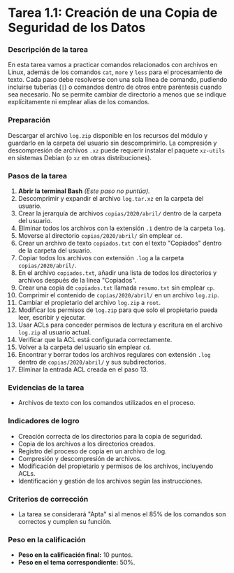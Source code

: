 # **Tarea 1.1: Creación de una Copia de Seguridad de los Datos**

### **Descripción de la tarea**

En esta tarea vamos a practicar comandos relacionados con archivos en Linux, además de los comandos `cat`, `more` y `less` para el procesamiento de texto. Cada paso debe resolverse con una sola línea de comando, pudiendo incluirse tuberías (`|`) o comandos dentro de otros entre paréntesis cuando sea necesario. No se permite cambiar de directorio a menos que se indique explícitamente ni emplear alias de los comandos.

### **Preparación**

Descargar el archivo `log.zip` disponible en los recursos del módulo y guardarlo en la carpeta del usuario sin descomprimirlo. La compresión y descompresión de archivos `.xz` puede requerir instalar el paquete `xz-utils` en sistemas Debian (o `xz` en otras distribuciones).

### **Pasos de la tarea**

1. **Abrir la terminal Bash** *(Este paso no puntúa).*
2. Descomprimir y expandir el archivo `log.tar.xz` en la carpeta del usuario.
3. Crear la jerarquía de archivos `copias/2020/abril/` dentro de la carpeta del usuario.
4. Eliminar todos los archivos con la extensión `.1` dentro de la carpeta `log`.
5. Moverse al directorio `copias/2020/abril/` sin emplear `cd`.
6. Crear un archivo de texto `copiados.txt` con el texto "Copiados" dentro de la carpeta del usuario.
7. Copiar todos los archivos con extensión `.log` a la carpeta `copias/2020/abril/`.
8. En el archivo `copiados.txt`, añadir una lista de todos los directorios y archivos después de la línea "Copiados".
9. Crear una copia de `copiados.txt` llamada `resumo.txt` sin emplear `cp`.
10. Comprimir el contenido de `copias/2020/abril/` en un archivo `log.zip`.
11. Cambiar el propietario del archivo `log.zip` a `root`.
12. Modificar los permisos de `log.zip` para que solo el propietario pueda leer, escribir y ejecutar.
13. Usar ACLs para conceder permisos de lectura y escritura en el archivo `log.zip` al usuario actual.
14. Verificar que la ACL está configurada correctamente.
15. Volver a la carpeta del usuario sin emplear `cd`.
16. Encontrar y borrar todos los archivos regulares con extensión `.log` dentro de `copias/2020/abril/` y sus subdirectorios.
17. Eliminar la entrada ACL creada en el paso 13.

### **Evidencias de la tarea**

- Archivos de texto con los comandos utilizados en el proceso.

### **Indicadores de logro**

- Creación correcta de los directorios para la copia de seguridad.
- Copia de los archivos a los directorios creados.
- Registro del proceso de copia en un archivo de log.
- Compresión y descompresión de archivos.
- Modificación del propietario y permisos de los archivos, incluyendo ACLs.
- Identificación y gestión de los archivos según las instrucciones.

### **Criterios de corrección**

- La tarea se considerará "Apta" si al menos el 85% de los comandos son correctos y cumplen su función.

### **Peso en la calificación**

- **Peso en la calificación final:** 10 puntos.
- **Peso en el tema correspondiente:** 50%.
